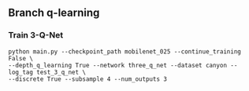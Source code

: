 ## Branch  q-learning


### Train 3-Q-Net

```
python main.py --checkpoint_path mobilenet_025 --continue_training False \
--depth_q_learning True --network three_q_net --dataset canyon --log_tag test_3_q_net \
--discrete True --subsample 4 --num_outputs 3 
```

